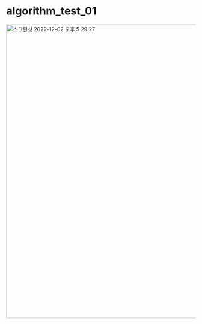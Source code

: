 # algorithm_test_01

<img width="783" alt="스크린샷 2022-12-02 오후 5 29 27" src="https://user-images.githubusercontent.com/79240270/205249761-ed8005ac-6634-43d9-b7c2-f74606f72134.png">

